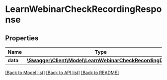 # LearnWebinarCheckRecordingResponse

## Properties
Name | Type | Description | Notes
------------ | ------------- | ------------- | -------------
**data** | [**\Swagger\Client\Model\LearnWebinarCheckRecordingData[]**](LearnWebinarCheckRecordingData.md) |  | 

[[Back to Model list]](../README.md#documentation-for-models) [[Back to API list]](../README.md#documentation-for-api-endpoints) [[Back to README]](../README.md)


